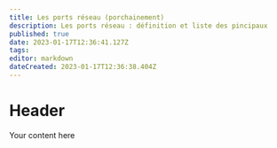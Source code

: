 ```yaml
---
title: Les ports réseau (porchainement)
description: Les ports réseau : définition et liste des pincipaux
published: true
date: 2023-01-17T12:36:41.127Z
tags: 
editor: markdown
dateCreated: 2023-01-17T12:36:38.404Z
---
```


# Header
Your content here